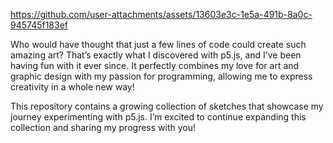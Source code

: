 
https://github.com/user-attachments/assets/13603e3c-1e5a-491b-8a0c-945745f183ef

Who would have thought that just a few lines of code could create such amazing art? That’s exactly what I discovered with p5.js, and I’ve been having fun with it ever since. It perfectly combines my love for art and graphic design with my passion for programming, allowing me to express creativity in a whole new way!

This repository contains a growing collection of sketches that showcase my journey experimenting with p5.js.
I’m excited to continue expanding this collection and sharing my progress with you! 
